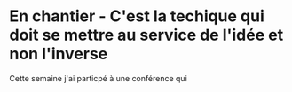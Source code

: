 # En chantier - C'est la techique qui doit se mettre au service de l'idée et non l'inverse

Cette semaine j'ai particpé à une conférence qui 
